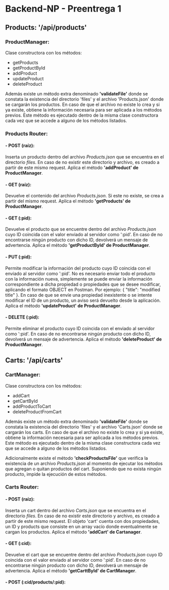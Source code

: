 # Backend-NP - Preentrega 1

## Products: '/api/products'

### **ProductManager**: 

Clase constructora con los métodos:
- getProducts
- getProductById
- addProduct
- updateProduct
- deleteProduct

Además existe un método extra denominado **'validateFile'** donde se constata la existencia del directorio 'files' y el archivo 'Products.json' donde se cargarán los productos. En caso de que el archivo no existe lo crea y si ya existe, obtiene la información necesaria para ser aplicada a los métodos previos. Este método es ejecutado dentro de la misma clase constructora cada vez que se accede a alguno de los métodos listados. 

### **Products Router**:

#### - POST (raíz): 
Inserta un producto dentro del archivo *Products.json* que se encuentra en el directorio *files*. En caso de no existir este directorio y archivo, es creado a partir de este mismo request. Aplica el método **'addProduct' de ProductManager**.

#### - GET (raíz): 
Devuelve el contenido del archivo *Products.json*. Si este no existe, se crea a partir del mismo request. Aplica el método **'getProducts' de ProductManager**.

#### - GET (:pid): 
Devuelve el producto que se encuentre dentro del archivo *Products.json* cuyo ID coincida con el valor enviado al servidor como ':pid'. En caso de no encontrarse ningún producto con dicho ID, devolverá un mensaje de advertencia. Aplica el método **'getProductById' de ProductManager**.

#### - PUT (:pid): 
Permite modificar la información del producto cuyo ID coincida con el enviado al servidor como ':pid'. No es necesario enviar todo el producto con la información nueva, simplemente se puede enviar la información correspondiente a dicha propiedad o propiedades que se desee modificar, aplicando el formato OBJECT en Postman. Por ejemplo: { "title": "modified title" }. En caso de que se envíe una propiedad inexistente o se intente modificar el ID de un producto, un aviso será devuelto desde la aplicación. Aplica el método **'updateProduct' de ProductManager**.

#### - DELETE (:pid): 
Permite eliminar el producto cuyo ID coincida con el enviado al servidor como ':pid'. En caso de no encontrarse ningún producto con dicho ID, devolverá un mensaje de advertencia. Aplica el método **'deleteProduct' de ProductManager**.

## Carts: '/api/carts'

### **CartManager**: 

Clase constructora con los métodos:
- addCart
- getCartById
- addProductToCart
- deleteProductFromCart

Además existe un método extra denominado **'validateFile'** donde se constata la existencia del directorio 'files' y el archivo 'Carts.json' donde se cargarán los carts. En caso de que el archivo no existe lo crea y si ya existe, obtiene la información necesaria para ser aplicada a los métodos previos. Este método es ejecutado dentro de la misma clase constructora cada vez que se accede a alguno de los métodos listados.

Adicionalmente existe el método **'checkProductsFile'** que verifica la existencia de un archivo *Products.json* al momento de ejecutar los métodos que agregan o quitan productos del cart. Suponiendo que no exista ningún producto, impide la ejecución de estos métodos.

### **Carts Router**:

#### - POST (raíz): 
Inserta un cart dentro del archivo *Carts.json* que se encuentra en el directorio *files*. En caso de no existir este directorio y archivo, es creado a partir de este mismo request. El objeto 'cart' cuenta con dos propiedades, un ID y products que consiste en un array vacío donde eventualmente se cargan los productos. Aplica el método **'addCart' de Cartanager**. 

#### - GET (:cid): 
Devuelve el cart que se encuentre dentro del archivo *Products.json* cuyo ID coincida con el valor enviado al servidor como ':pid'. En caso de no encontrarse ningún producto con dicho ID, devolverá un mensaje de advertencia. Aplica el método **'getCarttById' de CartManager**.

#### - POST (:cid/products/:pid):



